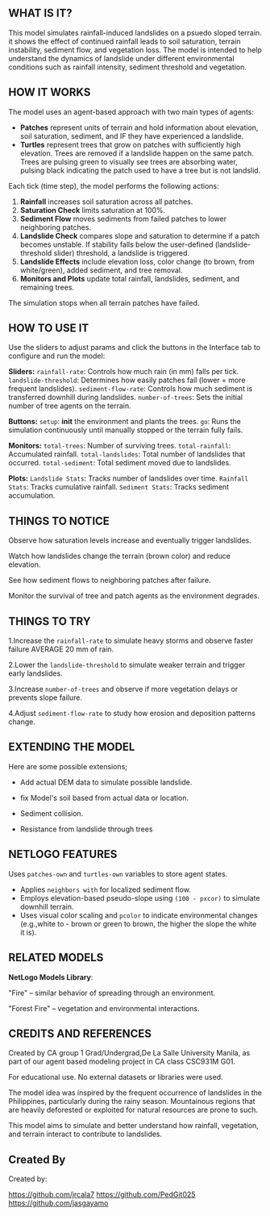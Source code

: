 ## WHAT IS IT?

This model simulates rainfall-induced landslides on a psuedo sloped terrain. it shows the effect of continued rainfall leads to soil saturation, terrain instability, sediment flow, and vegetation loss. The model is intended to help understand the dynamics of landslide under different environmental conditions such as rainfall intensity, sediment threshold and vegetation.

## HOW IT WORKS

The model uses an agent-based approach with two main types of agents:
- **Patches** represent units of terrain and hold information about elevation, soil saturation, sediment, and IF they have experienced a landslide.
- **Turtles** represent trees that grow on patches with sufficiently high elevation. Trees are removed if a landslide happen on the same patch. Trees are pulsing green to visually see trees are absorbing water, pulsing black indicating the patch used to have a tree but is not landslid.

Each tick (time step), the model performs the following actions:
1. **Rainfall** increases soil saturation across all patches.
2. **Saturation Check** limits saturation at 100%.
3. **Sediment Flow** moves sediments from failed patches to lower neighboring patches.
4. **Landslide Check** compares slope and saturation to determine if a patch becomes unstable. If stability falls below the user-defined (landslide-threshold slider) threshold, a landslide is triggered.
5. **Landslide Effects** include elevation loss, color change (to brown, from white/green), added sediment, and tree removal.
6. **Monitors and Plots** update total rainfall, landslides, sediment, and remaining trees.

The simulation stops when all terrain patches have failed.

## HOW TO USE IT

Use the sliders to adjust params and click the buttons in the Interface tab to configure and run the model:

**Sliders:**
  `rainfall-rate`: Controls how much rain (in mm) falls per tick.
  `landslide-threshold`: Determines how easily patches fail (lower = more frequent landslides).
  `sediment-flow-rate`: Controls how much sediment is transferred downhill during landslides.
  `number-of-trees`: Sets the initial number of tree agents on the terrain.

**Buttons:**
  `setup`: __init__ the environment and plants the trees.
  `go`: Runs the simulation continuously until manually stopped or the terrain fully fails.

**Monitors:**
  `total-trees`: Number of surviving trees.
  `total-rainfall`: Accumulated rainfall.
  `total-landslides`: Total number of landslides that occurred.
  `total-sediment`: Total sediment moved due to landslides.

**Plots:**
  `Landslide Stats`: Tracks number of landslides over time.
  `Rainfall Stats`: Tracks cumulative rainfall.
  `Sediment Stats`: Tracks sediment accumulation.

## THINGS TO NOTICE

Observe how saturation levels increase and eventually trigger landslides.

Watch how landslides change the terrain (brown color) and reduce elevation.

See how sediment flows to neighboring patches after failure.

Monitor the survival of tree and patch agents as the environment degrades.

## THINGS TO TRY

1.Increase the `rainfall-rate` to simulate heavy storms and observe faster failure AVERAGE 20 mm of rain.

2.Lower the `landslide-threshold` to simulate weaker terrain and trigger early landslides.

3.Increase `number-of-trees` and observe if more vegetation delays or prevents slope failure.

4.Adjust `sediment-flow-rate` to study how erosion and deposition patterns change.

## EXTENDING THE MODEL

Here are some possible extensions;

- Add actual DEM data to simulate possible landslide.

- fix Model's soil based from actual data or location.

- Sediment collision.

- Resistance from landslide through trees

## NETLOGO FEATURES

Uses `patches-own` and `turtles-own` variables to store agent states.

- Applies `neighbors with` for localized sediment flow.
- Employs elevation-based pseudo-slope using `(100 - pxcor)` to simulate downhill terrain.
- Uses visual color scaling and `pcolor` to indicate environmental changes (e.g.,white to - brown or green to brown, the higher the slope the white it is).

## RELATED MODELS

**NetLogo Models Library**:

"Fire" – similar behavior of spreading through an environment.

"Forest Fire" – vegetation and environmental interactions.

## CREDITS AND REFERENCES

Created by CA group 1 Grad/Undergrad,De La Salle University Manila, as part of our agent based modeling project in CA class CSC931M G01.

For educational use. No external datasets or libraries were used.

The model idea was inspired by the frequent occurrence of landslides in the Philippines, particularly during the rainy season. Mountainous regions that are heavily deforested or exploited for natural resources are prone to such.

This model aims to simulate and better understand how rainfall, vegetation, and terrain interact to contribute to landslides.

## Created By

Created by: 

https://github.com/jrcala7
https://github.com/PedGit025
https://github.com/jasgayamo
